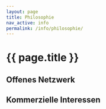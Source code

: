 ```yaml
---
layout: page
title: Philosophie
nav_active: info
permalink: /info/philosophie/
---
```


# {{ page.title }}

## Offenes Netzwerk

## Kommerzielle Interessen
